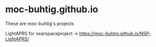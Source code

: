 # moc-buhtig.github.io

These are moc-buhtig's projects

LightAPRS for nearspaceproject -> https://moc-buhtig.github.io/NSP-LightAPRS/
